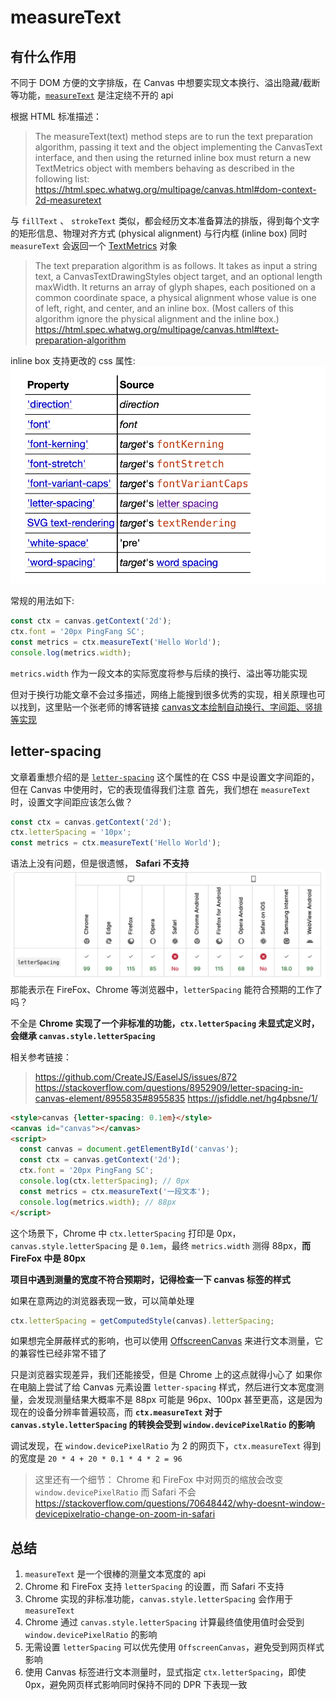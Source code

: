 # measureText
## 有什么作用
不同于 DOM 方便的文字排版，在 Canvas 中想要实现文本换行、溢出隐藏/截断等功能，[`measureText`](https://developer.mozilla.org/zh-CN/docs/Web/API/CanvasRenderingContext2D/measureText) 是注定绕不开的 api

根据 HTML 标准描述：
>The measureText(text) method steps are to run the text preparation algorithm, passing it text and the object implementing the CanvasText interface, and then using the returned inline box must return a new TextMetrics object with members behaving as described in the following list:
https://html.spec.whatwg.org/multipage/canvas.html#dom-context-2d-measuretext

与 `fillText` 、 `strokeText` 类似，都会经历文本准备算法的排版，得到每个文字的矩形信息、物理对齐方式 (physical alignment) 与行内框 (inline box)
同时 `measureText` 会返回一个 [TextMetrics](https://developer.mozilla.org/zh-CN/docs/Web/API/TextMetrics) 对象
> The text preparation algorithm is as follows. It takes as input a string text, a CanvasTextDrawingStyles object target, and an optional length maxWidth. It returns an array of glyph shapes, each positioned on a common coordinate space, a physical alignment whose value is one of left, right, and center, and an inline box. (Most callers of this algorithm ignore the physical alignment and the inline box.)
https://html.spec.whatwg.org/multipage/canvas.html#text-preparation-algorithm

inline box 支持更改的 css 属性:
![inline box 支持更改的 css 属性](measureText/image.png)

常规的用法如下:

```js
const ctx = canvas.getContext('2d');
ctx.font = '20px PingFang SC';
const metrics = ctx.measureText('Hello World');
console.log(metrics.width);
```
 `metrics.width` 作为一段文本的实际宽度将参与后续的换行、溢出等功能实现

但对于换行功能文章不会过多描述，网络上能搜到很多优秀的实现，相关原理也可以找到，这里贴一个张老师的博客链接 [canvas文本绘制自动换行、字间距、竖排等实现](https://www.zhangxinxu.com/wordpress/2018/02/canvas-text-break-line-letter-spacing-vertical/)

## letter-spacing
文章着重想介绍的是 [`letter-spacing`](https://developer.mozilla.org/en-US/docs/Web/CSS/letter-spacing)
这个属性的在 CSS 中是设置文字间距的，但在 Canvas 中使用时，它的表现值得我们注意
首先，我们想在 `measureText` 时，设置文字间距应该怎么做？

```js
const ctx = canvas.getContext('2d');
ctx.letterSpacing = '10px';
const metrics = ctx.measureText('Hello World');
```
语法上没有问题，但是很遗憾， **Safari 不支持**
![letterSpacing 兼容性](measureText/image-1.png)
那能表示在 FireFox、Chrome 等浏览器中，`letterSpacing` 能符合预期的工作了吗？

不全是
**Chrome 实现了一个非标准的功能，`ctx.letterSpacing` 未显式定义时，会继承 `canvas.style.letterSpacing`**

相关参考链接：
>https://github.com/CreateJS/EaselJS/issues/872
>https://stackoverflow.com/questions/8952909/letter-spacing-in-canvas-element/8955835#8955835
>https://jsfiddle.net/hg4pbsne/1/

```html
<style>canvas {letter-spacing: 0.1em}</style>
<canvas id="canvas"></canvas>
<script>
  const canvas = document.getElementById('canvas');
  const ctx = canvas.getContext('2d');
  ctx.font = '20px PingFang SC';
  console.log(ctx.letterSpacing); // 0px
  const metrics = ctx.measureText('一段文本');
  console.log(metrics.width); // 88px
</script>
```
这个场景下，Chrome 中 `ctx.letterSpacing` 打印是 0px，`canvas.style.letterSpacing` 是 `0.1em`，最终 `metrics.width` 测得 88px，**而 FireFox 中是 80px**

**项目中遇到测量的宽度不符合预期时，记得检查一下 canvas 标签的样式**

如果在意两边的浏览器表现一致，可以简单处理
```js
ctx.letterSpacing = getComputedStyle(canvas).letterSpacing;
```
如果想完全屏蔽样式的影响，也可以使用 [OffscreenCanvas](https://developer.mozilla.org/zh-CN/docs/Web/API/OffscreenCanvas) 来进行文本测量，它的兼容性已经非常不错了

只是浏览器实现差异，我们还能接受，但是 Chrome 上的这点就得小心了
如果你在电脑上尝试了给 Canvas 元素设置 `letter-spacing` 样式，然后进行文本宽度测量，会发现测量结果大概率不是 88px
可能是 96px、100px 甚至更高，这是因为现在的设备分辨率普遍较高，而 **`ctx.measureText` 对于 `canvas.style.letterSpacing` 的转换会受到 `window.devicePixelRatio` 的影响**

调试发现，在 `window.devicePixelRatio` 为 2 的网页下，`ctx.measureText` 得到的宽度是 
`20 * 4 + 20 * 0.1 * 4 * 2 = 96`
> 这里还有一个细节： Chrome 和 FireFox 中对网页的缩放会改变 `window.devicePixelRatio` 而 Safari 不会
> https://stackoverflow.com/questions/70648442/why-doesnt-window-devicepixelratio-change-on-zoom-in-safari

## 总结
1. `measureText` 是一个很棒的测量文本宽度的 api
2. Chrome 和 FireFox 支持 `letterSpacing` 的设置，而 Safari 不支持
3. Chrome 实现的非标准功能，`canvas.style.letterSpacing` 会作用于 `measureText`
4. Chrome 通过 `canvas.style.letterSpacing` 计算最终值使用值时会受到 `window.devicePixelRatio` 的影响
5. 无需设置 `letterSpacing` 可以优先使用 `OffscreenCanvas`，避免受到网页样式影响
6. 使用 Canvas 标签进行文本测量时，显式指定 `ctx.letterSpacing`，即使 0px，避免网页样式影响同时保持不同的 DPR 下表现一致